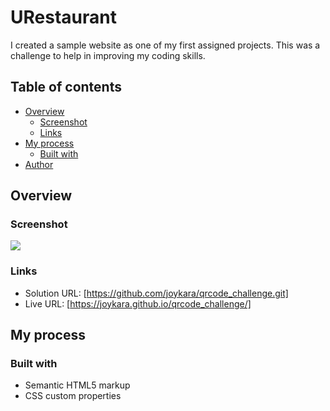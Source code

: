 # URestaurant
I created a sample website as one of my first assigned projects.
This was a challenge to help in improving my coding skills. 

## Table of contents

- [Overview](#overview)
  - [Screenshot](#screenshot)
  - [Links](#links)
- [My process](#my-process)
  - [Built with](#built-with)
- [Author](#author)



## Overview

### Screenshot

![](./images/FrontendMentor_QRcode_solution.jpg)


### Links

- Solution URL: [https://github.com/joykara/qrcode_challenge.git]
- Live URL: [https://joykara.github.io/qrcode_challenge/]

## My process

### Built with

- Semantic HTML5 markup
- CSS custom properties
